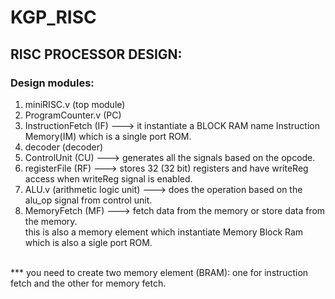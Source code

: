 # KGP_RISC

## RISC PROCESSOR DESIGN:

### Design modules:

1. miniRISC.v (top module)
2. ProgramCounter.v (PC)
3. InstructionFetch (IF) ---> it instantiate a BLOCK RAM name Instruction Memory(IM) which is a single port ROM.
4. decoder (decoder)
5. ControlUnit (CU) ---> generates all the signals based on the opcode.
6. registerFile (RF) ---> stores 32 (32 bit) registers and have writeReg access when writeReg signal is enabled.
7. ALU.v (arithmetic logic unit) ---> does the operation based on the alu_op signal from control unit.
8. MemoryFetch (MF) ---> fetch data from the memory or store data from the memory. <br />
this is also a memory element which instantiate Memory Block Ram which is also a sigle port ROM. <br />
<br />
*** you need to create two memory element (BRAM): one for instruction fetch and the other for memory fetch.
